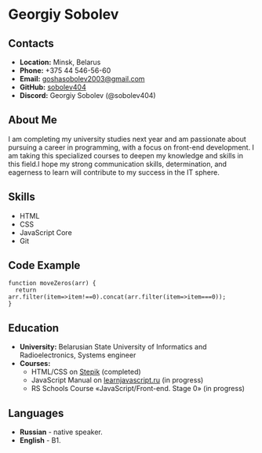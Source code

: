 # __Georgiy Sobolev__

## __Contacts__
- __Location:__ Minsk, Belarus
- __Phone:__ +375 44 546-56-60
- __Email:__ goshasobolev2003@gmail.com
- __GitHub:__ [sobolev404](https://github.com/sobolev404)
- __Discord:__ Georgiy Sobolev (@sobolev404)

## __About Me__
I am completing my university studies next year and am passionate about pursuing a career in programming, with a focus on front-end development. I am taking this specialized courses to deepen my knowledge and skills in this field.I hope my strong communication skills, determination, and eagerness to learn will contribute to my success in the IT sphere.

## __Skills__
- HTML
- CSS
- JavaScript Core
- Git

## __Code Example__
```
function moveZeros(arr) {
  return arr.filter(item=>item!==0).concat(arr.filter(item=>item===0));
}
```

## __Education__ 
- __University:__ Belarusian State University of Informatics and Radioelectronics, Systems engineer
- __Courses:__
  - HTML/CSS on [Stepik](https://stepik.org/course/38218/syllabus) (completed)
  - JavaScript Manual on [learnjavascript.ru](https://learn.javascript.ru/) (in progress)
  - RS Schools Course «JavaScript/Front-end. Stage 0» (in progress)

## Languages
* **Russian** - native speaker.
* **English** - B1.